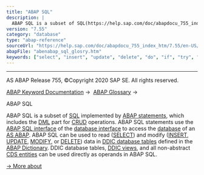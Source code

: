 ```yaml
---
title: "ABAP SQL"
description: |
  ABAP SQL is a subset of SQL(https://help.sap.com/doc/abapdocu_755_index_htm/7.55/en-US/abensql_glosry.htm 'Glossary Entry') implemented by ABAP statements(https://help.sap.com/doc/abapdocu_755_index_htm/7.55/en-US/abenabap_statement_glosry.htm 'Glossary Entry'), which includes the DML(https://
version: "7.55"
category: "database"
type: "abap-reference"
sourceUrl: "https://help.sap.com/doc/abapdocu_755_index_htm/7.55/en-US/abenabap_sql_glosry.htm"
abapFile: "abenabap_sql_glosry.htm"
keywords: ["select", "insert", "update", "delete", "do", "if", "try", "data", "abenabap", "sql", "glosry"]
---
```


* * *

AS ABAP Release 755, ©Copyright 2020 SAP SE. All rights reserved.

[ABAP Keyword Documentation](https://help.sap.com/doc/abapdocu_755_index_htm/7.55/en-US/abenabap.htm) →  [ABAP Glossary](https://help.sap.com/doc/abapdocu_755_index_htm/7.55/en-US/abenabap_glossary.htm) → 

ABAP SQL

ABAP SQL is a subset of [SQL](https://help.sap.com/doc/abapdocu_755_index_htm/7.55/en-US/abensql_glosry.htm "Glossary Entry") implemented by [ABAP statements](https://help.sap.com/doc/abapdocu_755_index_htm/7.55/en-US/abenabap_statement_glosry.htm "Glossary Entry"), which includes the [DML](https://help.sap.com/doc/abapdocu_755_index_htm/7.55/en-US/abendml_glosry.htm "Glossary Entry") part for [CRUD](https://help.sap.com/doc/abapdocu_755_index_htm/7.55/en-US/abencrud_glosry.htm "Glossary Entry") operations. ABAP SQL statements use the [ABAP SQL interface](https://help.sap.com/doc/abapdocu_755_index_htm/7.55/en-US/abenopen_sql_interface_glosry.htm "Glossary Entry") of the [database interface](https://help.sap.com/doc/abapdocu_755_index_htm/7.55/en-US/abendatabase_interface_glosry.htm "Glossary Entry") to access the [database](https://help.sap.com/doc/abapdocu_755_index_htm/7.55/en-US/abendatabase_glosry.htm "Glossary Entry") of an [AS ABAP](https://help.sap.com/doc/abapdocu_755_index_htm/7.55/en-US/abenas_abap_glosry.htm "Glossary Entry"). ABAP SQL can be used to read ([SELECT](https://help.sap.com/doc/abapdocu_755_index_htm/7.55/en-US/abapselect.htm)) and modify ([INSERT](https://help.sap.com/doc/abapdocu_755_index_htm/7.55/en-US/abapinsert_dbtab.htm), [UPDATE](https://help.sap.com/doc/abapdocu_755_index_htm/7.55/en-US/abapupdate.htm), [MODIFY](https://help.sap.com/doc/abapdocu_755_index_htm/7.55/en-US/abapmodify_dbtab.htm), or [DELETE](https://help.sap.com/doc/abapdocu_755_index_htm/7.55/en-US/abapdelete_dbtab.htm)) data in [DDIC database tables](https://help.sap.com/doc/abapdocu_755_index_htm/7.55/en-US/abenddic_db_table_glosry.htm "Glossary Entry") defined in the [ABAP Dictionary](https://help.sap.com/doc/abapdocu_755_index_htm/7.55/en-US/abenabap_dictionary_glosry.htm "Glossary Entry"). DDIC database tables, [DDIC views](https://help.sap.com/doc/abapdocu_755_index_htm/7.55/en-US/abendictionary_view_glosry.htm "Glossary Entry"), and all non-abstract [CDS entities](https://help.sap.com/doc/abapdocu_755_index_htm/7.55/en-US/abencds_entity_glosry.htm "Glossary Entry") can be used directly as operands in ABAP SQL.

[→ More about](https://help.sap.com/doc/abapdocu_755_index_htm/7.55/en-US/abenopensql.htm)